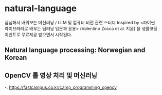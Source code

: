 # natural-language
심심해서 배워보는 머신러닝 / LLM 및 컴퓨터 비전 관련 스터디 
Inspired by <파이썬 라이브러리로 배우는 딥러닝 입문과 응용> (Valentino Zocca et al. 지음) 을 생활코딩 이벤트로 무료제공 받으면서 시작된다. 

## Natural language processing: Norwegian and Korean 


## OpenCV 를 영상 처리 및 머신러닝

-. https://fastcampus.co.kr/camp_programming_opencv




